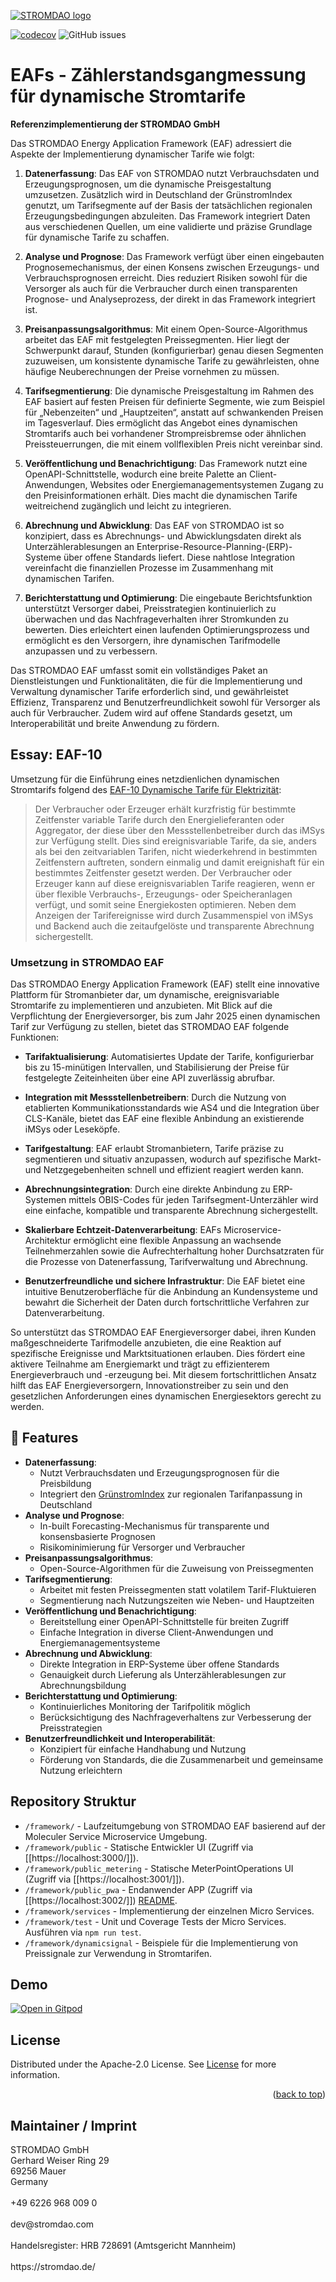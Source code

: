 [![STROMDAO logo](https://static.corrently.cloud/stromdao_988.png)](https://stromdao.de/)

[![codecov](https://codecov.io/gh/energychain/STROMDAO_EAFs/graph/badge.svg?token=O04DB3uPAJ)](https://codecov.io/gh/energychain/STROMDAO_EAFs)
![GitHub issues](https://img.shields.io/github/issues/energychain/STROMDAO_EAFs)

# EAFs - Zählerstandsgangmessung für dynamische Stromtarife
**Referenzimplementierung der STROMDAO GmbH**

Das STROMDAO Energy Application Framework (EAF) adressiert die Aspekte der Implementierung dynamischer Tarife wie folgt:

1.  **Datenerfassung**: Das EAF von STROMDAO nutzt Verbrauchsdaten und Erzeugungsprognosen, um die dynamische Preisgestaltung umzusetzen. Zusätzlich wird in Deutschland der GrünstromIndex genutzt, um Tarifsegmente auf der Basis der tatsächlichen regionalen Erzeugungsbedingungen abzuleiten. Das Framework integriert Daten aus verschiedenen Quellen, um eine validierte und präzise Grundlage für dynamische Tarife zu schaffen.
    
2.  **Analyse und Prognose**: Das Framework verfügt über einen eingebauten Prognosemechanismus, der einen Konsens zwischen Erzeugungs- und Verbrauchsprognosen erreicht. Dies reduziert Risiken sowohl für die Versorger als auch für die Verbraucher durch einen transparenten Prognose- und Analyseprozess, der direkt in das Framework integriert ist.
    
3.  **Preisanpassungsalgorithmus**: Mit einem Open-Source-Algorithmus arbeitet das EAF mit festgelegten Preissegmenten. Hier liegt der Schwerpunkt darauf, Stunden (konfigurierbar) genau  diesen Segmenten zuzuweisen, um konsistente dynamische Tarife zu gewährleisten, ohne häufige Neuberechnungen der Preise vornehmen zu müssen.
    
4.  **Tarifsegmentierung**: Die dynamische Preisgestaltung im Rahmen des EAF basiert auf festen Preisen für definierte Segmente, wie zum Beispiel für „Nebenzeiten“ und „Hauptzeiten“, anstatt auf schwankenden Preisen im Tagesverlauf. Dies ermöglicht das Angebot eines dynamischen Stromtarifs auch bei vorhandener Strompreisbremse oder ähnlichen Preissteuerrungen, die mit einem vollflexiblen Preis nicht vereinbar sind. 
    
5.  **Veröffentlichung und Benachrichtigung**: Das Framework nutzt eine OpenAPI-Schnittstelle, wodurch eine breite Palette an Client-Anwendungen, Websites oder Energiemanagementsystemen Zugang zu den Preisinformationen erhält. Dies macht die dynamischen Tarife weitreichend zugänglich und leicht zu integrieren.
    
6.  **Abrechnung und Abwicklung**: Das EAF von STROMDAO ist so konzipiert, dass es Abrechnungs- und Abwicklungsdaten direkt als Unterzählerablesungen an Enterprise-Resource-Planning-(ERP)-Systeme über offene Standards liefert. Diese nahtlose Integration vereinfacht die finanziellen Prozesse im Zusammenhang mit dynamischen Tarifen.
    
7.  **Berichterstattung und Optimierung**: Die eingebaute Berichtsfunktion unterstützt Versorger dabei, Preisstrategien kontinuierlich zu überwachen und das Nachfrageverhalten ihrer Stromkunden zu bewerten. Dies erleichtert einen laufenden Optimierungsprozess und ermöglicht es den Versorgern, ihre dynamischen Tarifmodelle anzupassen und zu verbessern.
    
Das STROMDAO EAF umfasst somit ein vollständiges Paket an Dienstleistungen und Funktionalitäten, die für die Implementierung und Verwaltung dynamischer Tarife erforderlich sind, und gewährleistet Effizienz, Transparenz und Benutzerfreundlichkeit sowohl für Versorger als auch für Verbraucher. Zudem wird auf offene Standards gesetzt, um Interoperabilität und breite Anwendung zu fördern.

## Essay: EAF-10

Umsetzung für die Einführung eines netzdienlichen dynamischen Stromtarifs folgend des [EAF-10 Dynamische Tarife für Elektrizität](https://www.bsi.bund.de/SharedDocs/Downloads/DE/BSI/SmartMeter/Stufenmodell/Energiewirtschaftliche_Anwendungsfaelle.pdf?__blob=publicationFile&v=5):

> Der Verbraucher oder Erzeuger erhält kurzfristig für bestimmte Zeitfenster variable Tarife durch den Energielieferanten oder Aggregator, der diese über den Messstellenbetreiber durch das iMSys zur Verfügung stellt. Dies sind ereignisvariable Tarife, da sie, anders als bei den zeitvariablen Tarifen, nicht wiederkehrend in bestimmten Zeitfenstern auftreten, sondern einmalig und damit ereignishaft für ein bestimmtes Zeitfenster gesetzt werden. Der Verbraucher oder Erzeuger kann auf diese ereignisvariablen Tarife reagieren, wenn er über flexible Verbrauchs-, Erzeugungs- oder Speicheranlagen verfügt, und somit seine Energiekosten optimieren. Neben dem Anzeigen der Tarifereignisse wird durch Zusammenspiel von iMSys und Backend auch die zeitaufgelöste und transparente Abrechnung sichergestellt.

### Umsetzung in STROMDAO EAF
Das STROMDAO Energy Application Framework (EAF) stellt eine innovative Plattform für Stromanbieter dar, um dynamische, ereignisvariable Stromtarife zu implementieren und anzubieten. Mit Blick auf die Verpflichtung der Energieversorger, bis zum Jahr 2025 einen dynamischen Tarif zur Verfügung zu stellen, bietet das STROMDAO EAF folgende Funktionen:

-   **Tarifaktualisierung**: Automatisiertes Update der Tarife, konfigurierbar bis zu 15-minütigen Intervallen, und Stabilisierung der Preise für festgelegte Zeiteinheiten über eine API zuverlässig abrufbar.
    
-   **Integration mit Messstellenbetreibern**: Durch die Nutzung von etablierten Kommunikationsstandards wie AS4 und die Integration über CLS-Kanäle, bietet das EAF eine flexible Anbindung an existierende iMSys oder Leseköpfe.
    
-   **Tarifgestaltung**: EAF erlaubt Stromanbietern, Tarife präzise zu segmentieren und situativ anzupassen, wodurch auf spezifische Markt- und Netzgegebenheiten schnell und effizient reagiert werden kann.
    
-   **Abrechnungsintegration**: Durch eine direkte Anbindung zu ERP-Systemen mittels OBIS-Codes für jeden Tarifsegment-Unterzähler wird eine einfache, kompatible und transparente Abrechnung sichergestellt.
    
-   **Skalierbare Echtzeit-Datenverarbeitung**: EAFs Microservice-Architektur ermöglicht eine flexible Anpassung an wachsende Teilnehmerzahlen sowie die Aufrechterhaltung hoher Durchsatzraten für die Prozesse von Datenerfassung, Tarifverwaltung und Abrechnung.
    
-   **Benutzerfreundliche und sichere Infrastruktur**: Die EAF bietet eine intuitive Benutzeroberfläche für die Anbindung an Kundensysteme und bewahrt die Sicherheit der Daten durch fortschrittliche Verfahren zur Datenverarbeitung.
    
So unterstützt das STROMDAO EAF Energieversorger dabei, ihren Kunden maßgeschneiderte Tarifmodelle anzubieten, die eine Reaktion auf spezifische Ereignisse und Marktsituationen erlauben. Dies fördert eine aktivere Teilnahme am Energiemarkt und trägt zu effizienterem Energieverbrauch und -erzeugung bei. Mit diesem fortschrittlichen Ansatz hilft das EAF Energieversorgern, Innovationstreiber zu sein und den gesetzlichen Anforderungen eines dynamischen Energiesektors gerecht zu werden.

## 🌟 Features

-   **Datenerfassung**:
    -   Nutzt Verbrauchsdaten und Erzeugungsprognosen für die Preisbildung
    -   Integriert den [GrünstromIndex](https://gruenstromindex.de/) zur regionalen Tarifanpassung in Deutschland
-   **Analyse und Prognose**:  
    -   In-built Forecasting-Mechanismus für transparente und konsensbasierte Prognosen
    -   Risikominimierung für Versorger und Verbraucher
-   **Preisanpassungsalgorithmus**:
    -   Open-Source-Algorithmen für die Zuweisung von Preissegmenten
-   **Tarifsegmentierung**:
    -   Arbeitet mit festen Preissegmenten statt volatilem Tarif-Fluktuieren
    -   Segmentierung nach Nutzungszeiten wie Neben- und Hauptzeiten
-   **Veröffentlichung und Benachrichtigung**:
    -   Bereitstellung einer OpenAPI-Schnittstelle für breiten Zugriff
    -   Einfache Integration in diverse Client-Anwendungen und Energiemanagementsysteme
-   **Abrechnung und Abwicklung**:
    -   Direkte Integration in ERP-Systeme über offene Standards
    -   Genauigkeit durch Lieferung als Unterzählerablesungen zur Abrechnungsbildung
-   **Berichterstattung und Optimierung**:
    -   Kontinuierliches Monitoring der Tarifpolitik möglich
    -   Berücksichtigung des Nachfrageverhaltens zur Verbesserung der Preisstrategien
-   **Benutzerfreundlichkeit und Interoperabilität**:
    -   Konzipiert für einfache Handhabung und Nutzung
    -   Förderung von Standards, die die Zusammenarbeit und gemeinsame Nutzung erleichtern

## Repository Struktur
- `/framework/` - Laufzeitumgebung von STROMDAO EAF basierend auf der Moleculer Service Microservice Umgebung.
- `/framework/public` - Statische Entwickler UI (Zugriff via [[https://localhost:3000/]]).
- `/framework/public_metering` - Statische MeterPointOperations UI (Zugriff via [[https://localhost:3001/]]).
- `/framework/public_pwa` - Endanwender APP (Zugriff via [[https://localhost:3002/]]) [README](./framework/public_pwa/README.md).
- `/framework/services` - Implementierung der einzelnen Micro Services.
- `/framework/test` - Unit und Coverage Tests der Micro Services. Ausführen via `npm run test`.
- `/framework/dynamicsignal` - Beispiele für die Implementierung von Preissignale zur Verwendung in Stromtarifen.

## Demo

[![Open in Gitpod](https://gitpod.io/button/open-in-gitpod.svg)](https://gitpod.io/#https://github.com/energychain/STROMDAO_EAFs)

<!-- LICENSE -->
## License

Distributed under the Apache-2.0 License. See [License](./LICENSE) for more information.

<p align="right">(<a href="#readme-top">back to top</a>)</p>

## Maintainer / Imprint

<addr>
STROMDAO GmbH  <br/>
Gerhard Weiser Ring 29  <br/>
69256 Mauer  <br/>
Germany  <br/>
  <br/>
+49 6226 968 009 0  <br/>
  <br/>
dev@stromdao.com  <br/>
  <br/>
Handelsregister: HRB 728691 (Amtsgericht Mannheim)<br/>
  <br/>
https://stromdao.de/<br/>
</addr>
